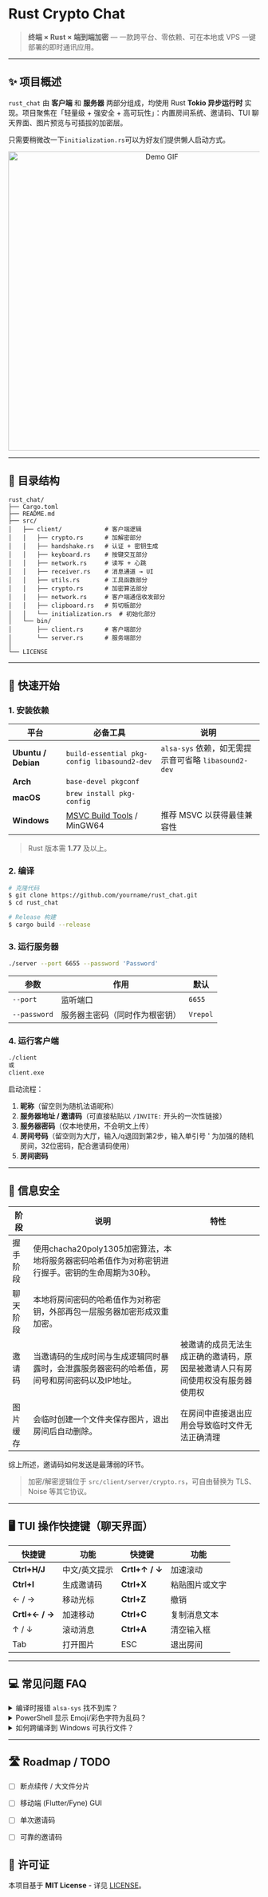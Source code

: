 # Rust Crypto Chat

> **终端 × Rust × 端到端加密** — 一款跨平台、零依赖、可在本地或 VPS 一键部署的即时通讯应用。

---

## ✨ 项目概述

`rust_chat` 由 **客户端** 和 **服务器** 两部分组成，均使用 Rust **Tokio 异步运行时** 实现。项目聚焦在「轻量级 + 强安全 + 高可玩性」：内置房间系统、邀请码、TUI 聊天界面、图片预览与可插拔的加密层。

只需要稍微改一下`initialization.rs`可以为好友们提供懒人启动方式。

<div align="center">
  <img src="https://github.com/Vrepol/Rust_Crypto_Chat/blob/main/demo.gif" width="600" alt="Demo GIF"/>
</div>

---

## 📂 目录结构

```text
rust_chat/
├── Cargo.toml
├── README.md
├── src/
│   ├── client/            # 客户端逻辑
│   │   ├── crypto.rs      # 加解密部分
│   │   ├── handshake.rs   # 认证 + 密钥生成
│   │   ├── keyboard.rs    # 按键交互部分
│   │   ├── network.rs     # 读写 + 心跳
│   │   ├── receiver.rs    # 消息通道 → UI
│   │   ├── utils.rs       # 工具函数部分
│   │   ├── crypto.rs      # 加密算法部分
│   │   ├── network.rs     # 客户端通信收发部分
│   │   ├── clipboard.rs   # 剪切板部分
│   │   └── initialization.rs  # 初始化部分
│   └── bin/         
│       ├── client.rs      # 客户端部分
│       └── server.rs      # 服务端部分
│
└── LICENSE
```

---

## 🚀 快速开始

### 1. 安装依赖

| 平台                  | 必备工具                                                                                             | 说明                                       |
| ------------------- | ------------------------------------------------------------------------------------------------ | ---------------------------------------- |
| **Ubuntu / Debian** | `build-essential pkg-config libasound2-dev`                                                      | `alsa-sys` 依赖，如无需提示音可省略 `libasound2-dev` |
| **Arch**            | `base-devel pkgconf`                                                                             |                                          |
| **macOS**           | `brew install pkg-config`                                                                        |                                          |
| **Windows**         | [MSVC Build Tools](https://visualstudio.microsoft.com/zh-hans/visual-cpp-build-tools/) / MinGW64 | 推荐 MSVC 以获得最佳兼容性                         |

> Rust 版本需 **1.77** 及以上。

### 2. 编译

```bash
# 克隆代码
$ git clone https://github.com/yourname/rust_chat.git
$ cd rust_chat

# Release 构建
$ cargo build --release
```

### 3. 运行服务器

```bash
./server --port 6655 --password 'Password'
```

| 参数           | 作用              | 默认       |
| ------------ | --------------- | -------- |
| `--port`     | 监听端口            | `6655`   |
| `--password` | 服务器主密码（同时作为根密钥） | `Vrepol` |


### 4. 运行客户端

```bash
./client
或
client.exe
```

启动流程：
1. **昵称**（留空则为随机法语昵称）
2. **服务器地址 / 邀请码**（可直接粘贴以 `/INVITE:` 开头的一次性链接）
3. **服务器密码**（仅本地使用，不会明文上传）
4. **房间号码**（留空则为大厅，输入/q退回到第2步，输入单引号 ' 为加强的随机房间，32位密码，配合邀请码使用）
5. **房间密码**

---

## 🔑 信息安全

| 阶段   | 说明                                                        | 特性                                    |
| ------- | --------------------------------------------------------- | --------------------------------------- |
| 握手阶段 | 使用chacha20poly1305加密算法，本地将服务器密码哈希值作为对称密钥进行握手。密钥的生命周期为30秒。 ||
| 聊天阶段 | 本地将房间密码的哈希值作为对称密钥，外部再包一层服务器加密形成双重加密。                      | |
| 邀请码  | 当邀请码的生成时间与生成逻辑同时暴露时，会泄露服务器密码的哈希值，房间号和房间密码以及IP地址。          | 被邀请的成员无法生成正确的邀请码，原因是被邀请人只有房间使用权没有服务器使用权|
| 图片缓存 | 会临时创建一个文件夹保存图片，退出房间后自动删除。                                 | 在房间中直接退出应用会导致临时文件无法正确清理|

综上所述，邀请码如何发送是最薄弱的环节。

> 加密/解密逻辑位于 `src/client/server/crypto.rs`，可自由替换为 TLS、Noise 等其它协议。

---

## 🖥️ TUI 操作快捷键（聊天界面）

| 快捷键            | 功能      | 快捷键            | 功能      |
| -------------- | ------- | -------------- | ------- |
| **Ctrl+H/J**   | 中文/英文提示 | **Crtl+↑ / ↓** | 加速滚动    |
| **Ctrl+I**     | 生成邀请码   | **Ctrl+X**     | 粘贴图片或文字 |
| ← / →          | 移动光标    | **Ctrl+Z**     | 撤销  |
| **Crtl+← / →** | 加速移动    | **Ctrl+C**     | 复制消息文本  |
| ↑ / ↓          | 滚动消息    | **Ctrl+A**     | 清空输入框   |
| Tab            | 打开图片    | ESC            | 退出房间    |

---

## 💻 常见问题 FAQ

<details>
<summary>编译时报错 <code>alsa-sys</code> 找不到库？</summary>
安装 `libasound2-dev`，或在 <code>Cargo.toml</code> 中为 <code>rodio</code> 关闭默认特性：

```toml
rodio = { version = "0.18", default-features = false }
```

</details>

<details>
<summary>PowerShell 显示 Emoji/彩色字符为乱码？</summary>
请使用 **Windows Terminal** 并选择支持 Emoji 的字体（如 *Cascadia Code PL*）。
</details>

<details>
<summary>如何跨编译到 Windows 可执行文件？</summary>
```bash
rustup target add x86_64-pc-windows-gnu
cargo build --release --target x86_64-pc-windows-gnu
```
</details>

---

## 🛣️ Roadmap / TODO

* [ ] 断点续传 / 大文件分片
* [ ] 移动端 (Flutter/Fyne) GUI
* [ ] 单次邀请码
* [ ] 可靠的邀请码


## 📄 许可证

本项目基于 **MIT License** - 详见 [LICENSE](LICENSE)。

